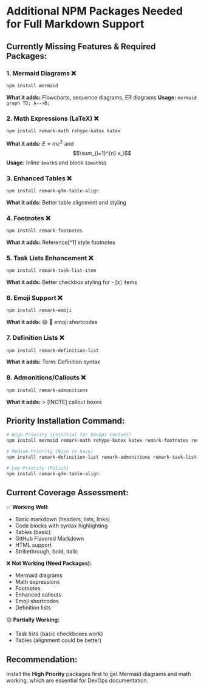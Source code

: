 # Additional NPM Packages Needed for Full Markdown Support

## Currently Missing Features & Required Packages:

### 1. **Mermaid Diagrams** ❌
```bash
npm install mermaid
```
**What it adds:** Flowcharts, sequence diagrams, ER diagrams
**Usage:** ```mermaid graph TD; A-->B; ```

### 2. **Math Expressions (LaTeX)** ❌  
```bash
npm install remark-math rehype-katex katex
```
**What it adds:** $E=mc^2$ and $$\sum_{i=1}^{n} x_i$$
**Usage:** Inline `$math$` and block `$$math$$`

### 3. **Enhanced Tables** ❌
```bash
npm install remark-gfm-table-align
```
**What it adds:** Better table alignment and styling

### 4. **Footnotes** ❌
```bash
npm install remark-footnotes
```
**What it adds:** Reference[^1] style footnotes

### 5. **Task Lists Enhancement** ❌
```bash
npm install remark-task-list-item
```
**What it adds:** Better checkbox styling for - [x] items

### 6. **Emoji Support** ❌
```bash
npm install remark-emoji
```
**What it adds:** :smile: :rocket: emoji shortcodes

### 7. **Definition Lists** ❌
```bash
npm install remark-definition-list
```
**What it adds:** Term: Definition syntax

### 8. **Admonitions/Callouts** ❌
```bash
npm install remark-admonitions
```
**What it adds:** > [!NOTE] callout boxes

## Priority Installation Command:

```bash
# High Priority (Essential for DevOps content)
npm install mermaid remark-math rehype-katex katex remark-footnotes remark-emoji

# Medium Priority (Nice to have)
npm install remark-definition-list remark-admonitions remark-task-list-item

# Low Priority (Polish)
npm install remark-gfm-table-align
```

## Current Coverage Assessment:

✅ **Working Well:**
- Basic markdown (headers, lists, links)
- Code blocks with syntax highlighting  
- Tables (basic)
- GitHub Flavored Markdown
- HTML support
- Strikethrough, bold, italic

❌ **Not Working (Need Packages):**
- Mermaid diagrams 
- Math expressions
- Footnotes
- Enhanced callouts
- Emoji shortcodes
- Definition lists

🟡 **Partially Working:**
- Task lists (basic checkboxes work)
- Tables (alignment could be better)

## Recommendation:

Install the **High Priority** packages first to get Mermaid diagrams and math working, which are essential for DevOps documentation. 